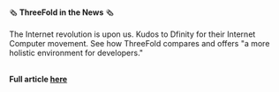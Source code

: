 🗞 **ThreeFold in the News** 🗞
<br/>
<br/>
The Internet revolution is upon us. Kudos to Dfinity for their Internet Computer movement. See how ThreeFold compares and offers "a more holistic environment for developers."
<br/>
<br/>

**Full article [here](https://tgdaily.com/web/6-dfinity-threefold-are-leading-an-internet-decentralization-revolution/)**
